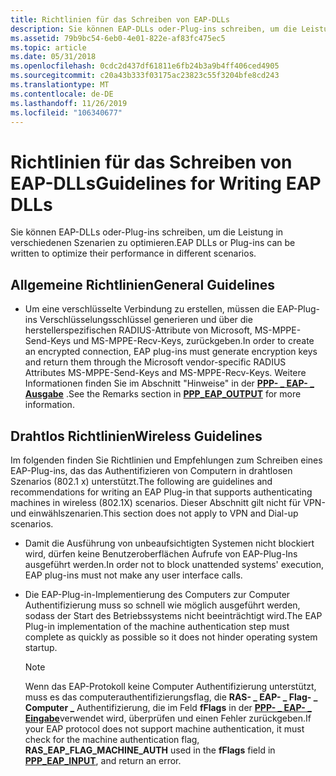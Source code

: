 ```yaml
---
title: Richtlinien für das Schreiben von EAP-DLLs
description: Sie können EAP-DLLs oder-Plug-ins schreiben, um die Leistung in verschiedenen Szenarien zu optimieren.
ms.assetid: 79b9bc54-6eb0-4e01-822e-af83fc475ec5
ms.topic: article
ms.date: 05/31/2018
ms.openlocfilehash: 0cdc2d437df61811e6fb24b3a9b4ff406ced4905
ms.sourcegitcommit: c20a43b333f03175ac23823c55f3204bfe8cd243
ms.translationtype: MT
ms.contentlocale: de-DE
ms.lasthandoff: 11/26/2019
ms.locfileid: "106340677"
---
```

# <a name="guidelines-for-writing-eap-dlls"></a><span data-ttu-id="b6800-103">Richtlinien für das Schreiben von EAP-DLLs</span><span class="sxs-lookup"><span data-stu-id="b6800-103">Guidelines for Writing EAP DLLs</span></span>

<span data-ttu-id="b6800-104">Sie können EAP-DLLs oder-Plug-ins schreiben, um die Leistung in verschiedenen Szenarien zu optimieren.</span><span class="sxs-lookup"><span data-stu-id="b6800-104">EAP DLLs or Plug-ins can be written to optimize their performance in different scenarios.</span></span>

## <a name="general-guidelines"></a><span data-ttu-id="b6800-105">Allgemeine Richtlinien</span><span class="sxs-lookup"><span data-stu-id="b6800-105">General Guidelines</span></span>

-   <span data-ttu-id="b6800-106">Um eine verschlüsselte Verbindung zu erstellen, müssen die EAP-Plug-ins Verschlüsselungsschlüssel generieren und über die herstellerspezifischen RADIUS-Attribute von Microsoft, MS-MPPE-Send-Keys und MS-MPPE-Recv-Keys, zurückgeben.</span><span class="sxs-lookup"><span data-stu-id="b6800-106">In order to create an encrypted connection, EAP plug-ins must generate encryption keys and return them through the Microsoft vendor-specific RADIUS Attributes MS-MPPE-Send-Keys and MS-MPPE-Recv-Keys.</span></span> <span data-ttu-id="b6800-107">Weitere Informationen finden Sie im Abschnitt "Hinweise" in der [**PPP- \_ EAP- \_ Ausgabe**](/windows/desktop/api/Raseapif/ns-raseapif-ppp_eap_output) .</span><span class="sxs-lookup"><span data-stu-id="b6800-107">See the Remarks section in [**PPP\_EAP\_OUTPUT**](/windows/desktop/api/Raseapif/ns-raseapif-ppp_eap_output) for more information.</span></span>

## <a name="wireless-guidelines"></a><span data-ttu-id="b6800-108">Drahtlos Richtlinien</span><span class="sxs-lookup"><span data-stu-id="b6800-108">Wireless Guidelines</span></span>

<span data-ttu-id="b6800-109">Im folgenden finden Sie Richtlinien und Empfehlungen zum Schreiben eines EAP-Plug-ins, das das Authentifizieren von Computern in drahtlosen Szenarios (802.1 x) unterstützt.</span><span class="sxs-lookup"><span data-stu-id="b6800-109">The following are guidelines and recommendations for writing an EAP Plug-in that supports authenticating machines in wireless (802.1X) scenarios.</span></span> <span data-ttu-id="b6800-110">Dieser Abschnitt gilt nicht für VPN-und einwählszenarien.</span><span class="sxs-lookup"><span data-stu-id="b6800-110">This section does not apply to VPN and Dial-up scenarios.</span></span>

-   <span data-ttu-id="b6800-111">Damit die Ausführung von unbeaufsichtigten Systemen nicht blockiert wird, dürfen keine Benutzeroberflächen Aufrufe von EAP-Plug-Ins ausgeführt werden.</span><span class="sxs-lookup"><span data-stu-id="b6800-111">In order not to block unattended systems' execution, EAP plug-ins must not make any user interface calls.</span></span>
-   <span data-ttu-id="b6800-112">Die EAP-Plug-in-Implementierung des Computers zur Computer Authentifizierung muss so schnell wie möglich ausgeführt werden, sodass der Start des Betriebssystems nicht beeinträchtigt wird.</span><span class="sxs-lookup"><span data-stu-id="b6800-112">The EAP Plug-in implementation of the machine authentication step must complete as quickly as possible so it does not hinder operating system startup.</span></span>
    > [!Note]  
    > <span data-ttu-id="b6800-113">Wenn das EAP-Protokoll keine Computer Authentifizierung unterstützt, muss es das computerauthentifizierungsflag, die **RAS- \_ EAP- \_ Flag- \_ Computer \_** Authentifizierung, die im Feld **fFlags** in der [**PPP- \_ EAP- \_ Eingabe**](/windows/desktop/api/Raseapif/ns-raseapif-ppp_eap_input)verwendet wird, überprüfen und einen Fehler zurückgeben.</span><span class="sxs-lookup"><span data-stu-id="b6800-113">If your EAP protocol does not support machine authentication, it must check for the machine authentication flag, **RAS\_EAP\_FLAG\_MACHINE\_AUTH** used in the **fFlags** field in [**PPP\_EAP\_INPUT**](/windows/desktop/api/Raseapif/ns-raseapif-ppp_eap_input), and return an error.</span></span>

     

 

 





